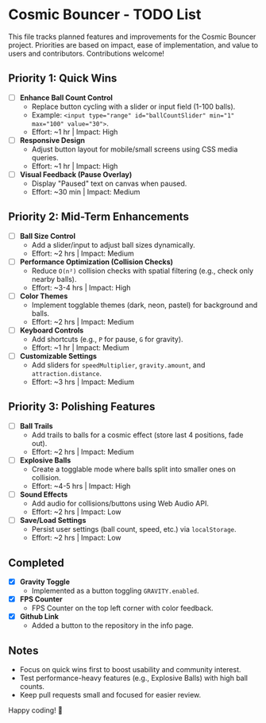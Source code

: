 # Cosmic Bouncer - TODO List

This file tracks planned features and improvements for the Cosmic Bouncer project. Priorities are based on impact, ease of implementation, and value to users and contributors. Contributions welcome!

## Priority 1: Quick Wins
- [ ] **Enhance Ball Count Control**
  - Replace button cycling with a slider or input field (1-100 balls).
  - Example: `<input type="range" id="ballCountSlider" min="1" max="100" value="30">`.
  - Effort: ~1 hr | Impact: High
- [ ] **Responsive Design**
  - Adjust button layout for mobile/small screens using CSS media queries.
  - Effort: ~1 hr | Impact: High
- [ ] **Visual Feedback (Pause Overlay)**
  - Display "Paused" text on canvas when paused.
  - Effort: ~30 min | Impact: Medium

## Priority 2: Mid-Term Enhancements
- [ ] **Ball Size Control**
  - Add a slider/input to adjust ball sizes dynamically.
  - Effort: ~2 hrs | Impact: Medium
- [ ] **Performance Optimization (Collision Checks)**
  - Reduce `O(n²)` collision checks with spatial filtering (e.g., check only nearby balls).
  - Effort: ~3-4 hrs | Impact: High
- [ ] **Color Themes**
  - Implement togglable themes (dark, neon, pastel) for background and balls.
  - Effort: ~2 hrs | Impact: Medium
- [ ] **Keyboard Controls**
  - Add shortcuts (e.g., `P` for pause, `G` for gravity).
  - Effort: ~1 hr | Impact: Medium
- [ ] **Customizable Settings**
  - Add sliders for `speedMultiplier`, `gravity.amount`, and `attraction.distance`.
  - Effort: ~3 hrs | Impact: Medium

## Priority 3: Polishing Features
- [ ] **Ball Trails**
  - Add trails to balls for a cosmic effect (store last 4 positions, fade out).
  - Effort: ~2 hrs | Impact: Medium
- [ ] **Explosive Balls**
  - Create a togglable mode where balls split into smaller ones on collision.
  - Effort: ~4-5 hrs | Impact: High
- [ ] **Sound Effects**
  - Add audio for collisions/buttons using Web Audio API.
  - Effort: ~2 hrs | Impact: Low
- [ ] **Save/Load Settings**
  - Persist user settings (ball count, speed, etc.) via `localStorage`.
  - Effort: ~2 hrs | Impact: Low

## Completed
- [x] **Gravity Toggle**
  - Implemented as a button toggling `GRAVITY.enabled`.
- [x] **FPS Counter**
  - FPS Counter on the top left corner with color feedback.
- [x] **Github Link**
  - Added a button to the repository in the info page. 

## Notes
- Focus on quick wins first to boost usability and community interest.
- Test performance-heavy features (e.g., Explosive Balls) with high ball counts.
- Keep pull requests small and focused for easier review.

Happy coding! 🚀  